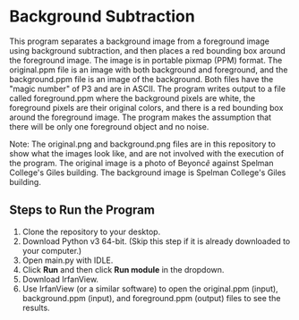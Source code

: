 # Background Subtraction

This program separates a background image from a foreground image using background subtraction, and then places a red bounding box around the foreground image. The image is in portable pixmap (PPM) format. The original.ppm file is an image with both background and foreground, and the background.ppm file is an image of the background. Both files have the "magic number" of P3 and are in ASCII. The program writes output to a file called foreground.ppm where the background pixels are white, the foreground pixels are their original colors, and there is a red bounding box around the foreground image. The program makes the assumption that there will be only one foreground object and no noise. 

Note: The original.png and background.png files are in this repository to show what the images look like, and are not involved with the execution of the program. The original image is a photo of Beyonc$\tilde{e}$ against Spelman College's Giles building. The background image is Spelman College's Giles building.

## Steps to Run the Program
1. Clone the repository to your desktop.
2. Download Python v3 64-bit. (Skip this step if it is already downloaded to your computer.)
3. Open main.py with IDLE.
4. Click **Run** and then click **Run module** in the dropdown.  
5. Download IrfanView.
6. Use IrfanView (or a similar software) to open the original.ppm (input), background.ppm (input), and foreground.ppm (output) files to see the results.
